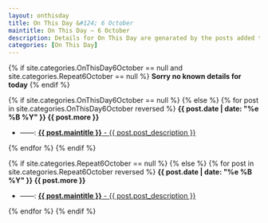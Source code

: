 ```yaml
---
layout: onthisday
title: On This Day &#124; 6 October
maintitle: On This Day — 6 October
description: Details for On This Day are genarated by the posts added to the website so the content is subject to changes/updates over time.
categories: [On This Day]
---
```


{% if site.categories.OnThisDay6October == null and site.categories.Repeat6October == null %}
<strong>Sorry no known details for today</strong>
{% endif %}

{% if site.categories.OnThisDay6October == null %}
{% else %}
{% for post in site.categories.OnThisDay6October reversed %}
<strong>{{ post.date | date: "%e %B %Y" }} {{ post.more }}</strong>
<ul>
<li> ——: <a href="{{ post.url }}"><strong>{{ post.maintitle }}</strong> - {{ post.post_description }}</a></li>
</ul>
{% endfor %}
{% endif %}

{% if site.categories.Repeat6October == null %}
{% else %}
{% for post in site.categories.Repeat6October reversed %}
<strong>{{ post.date | date: "%e %B %Y" }} {{ post.more }}</strong>
<ul>
<li> ——: <a href="{{ post.url }}"><strong>{{ post.maintitle }}</strong> - {{ post.post_description }}</a></li>
</ul>
{% endfor %}
{% endif %}

